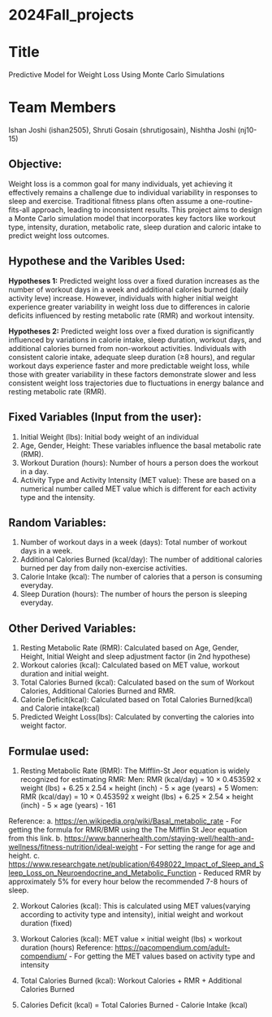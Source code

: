 # 2024Fall_projects

# Title
Predictive Model for Weight Loss Using Monte Carlo Simulations

# Team Members
Ishan Joshi (ishan2505), Shruti Gosain (shrutigosain), Nishtha Joshi (nj10-15)

## Objective:
Weight loss is a common goal for many individuals, yet achieving it effectively remains a challenge due to individual variability in responses to sleep and exercise. Traditional fitness plans often assume a one-routine-fits-all approach, leading to inconsistent results. This project aims to design a Monte Carlo simulation model that incorporates key factors like workout type, intensity, duration, metabolic rate, sleep duration and caloric intake to predict weight loss outcomes. 

## Hypothese and the Varibles Used:
**Hypotheses 1:** Predicted weight loss over a fixed duration increases as the number of workout days in a week and additional calories burned (daily activity leve) increase. However, individuals with higher initial weight experience greater variability in weight loss due to differences in calorie deficits influenced by resting metabolic rate (RMR) and workout intensity.

**Hypotheses 2:** Predicted weight loss over a fixed duration is significantly influenced by variations in calorie intake, sleep duration, workout days, and additional calories burned from non-workout activities. Individuals with consistent calorie intake, adequate sleep duration (≥8 hours), and regular workout days experience faster and more predictable weight loss, while those with greater variability in these factors demonstrate slower and less consistent weight loss trajectories due to fluctuations in energy balance and resting metabolic rate (RMR).

## Fixed Variables (Input from the user):
1. Initial Weight (lbs): Initial body weight of an individual
2. Age, Gender, Height: These variables influence the basal metabolic rate (RMR).
3. Workout Duration (hours): Number of hours a person does the workout in a day.
4. Activity Type and Activity Intensity (MET value): These are based on a numerical number called MET value which is different for each activity type and the intensity.

## Random Variables:
1. Number of workout days in a week (days): Total number of workout days in a week.
2. Additional Calories Burned (kcal/day): The number of additional calories burned per day from daily non-exercise activities.
3. Calorie Intake (kcal): The number of calories that a person is consuming everyday.
4. Sleep Duration (hours): The number of hours the person is sleeping everyday.

## Other Derived Variables:
1. Resting Metabolic Rate (RMR): Calculated based on Age, Gender, Height, Initial Weight and sleep adjustment factor (in 2nd hypothese)
2. Workout calories (kcal): Calculated based on MET value, workout duration and initial weight.
3. Total Calories Burned (kcal): Calculated based on the sum of Workout Calories, Additional Calories Burned and RMR.
4. Calorie Deficit(kcal): Calculated based on Total Calories Burned(kcal) and Calorie intake(kcal)
5. Predicted Weight Loss(lbs): Calculated by converting the calories into weight factor.

## Formulae used:
1. Resting Metabolic Rate (RMR): The Mifflin-St Jeor equation is widely recognized for estimating RMR:
   Men: RMR (kcal/day) = 10 × 0.453592 x weight (lbs) + 6.25 x 2.54 × height (inch) - 5 × age (years) + 5
   Women: RMR (kcal/day) = 10 × 0.453592 x weight (lbs) + 6.25 × 2.54 × height (inch) - 5 × age (years) - 161

Reference:
a. https://en.wikipedia.org/wiki/Basal_metabolic_rate - For getting the formula for RMR/BMR using the The Mifflin St Jeor equation from this link.
b. https://www.bannerhealth.com/staying-well/health-and-wellness/fitness-nutrition/ideal-weight - For setting the range for age and height.
c. https://www.researchgate.net/publication/6498022_Impact_of_Sleep_and_Sleep_Loss_on_Neuroendocrine_and_Metabolic_Function - Reduced RMR by approximately 5% for every hour below the recommended 7-8 hours of sleep.

2. Workout Calories (kcal): This is calculated using MET values(varying according to activity type and intensity), initial weight and workout duration (fixed)

3. Workout Calories (kcal): MET value × initial weight (lbs) × workout duration (hours)
Reference: https://pacompendium.com/adult-compendium/ - For getting the MET values based on activity type and intensity

4. Total Calories Burned (kcal): Workout Calories + RMR + Additional Calories Burned

5. Calories Deficit (kcal) = Total Calories Burned - Calorie Intake (kcal)
